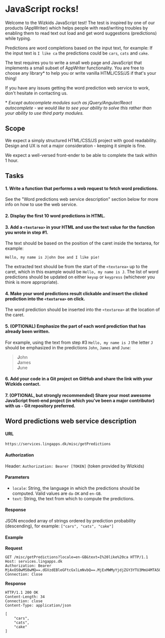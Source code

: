 # JavaScript rocks!

Welcome to the Wizkids JavaScript test!
The test is inspired by one of our products (AppWriter) which helps people with read/writing troubles by enabling them to read text out load and get word suggestions (predictions) while typing.

Predictions are word completions based on the input text, for example:
If the input text is `I like ca` the predictions could be `cars`, `cats` and `cake`.

The test requires you to write a small web page and JavaScript that implements a small subset of AppWriter functionality. You are free to choose any library&ast; to help you or write vanilla HTML/CSS/JS if that's your thing!

If you have any issues getting the word prediction web service to work, don't hesitate in contacting us.

&ast; *Except autocomplete modules such as jQuery/Angular/React autocomplete - we would like to see your ability to solve this rather than your ability to use third party modules.*

## Scope

We expect a simply structured HTML/CSS/JS project with good readability. Design and UX is not a major consideration - keeping it simple is fine.

We expect a well-versed front-ender to be able to complete the task within 1 hour.

## Tasks

#### 1.  Write a function that performs a web request to fetch word predictions.
See the "Word predictions web service description" section below for more info on how to use the web service.

#### 2. Display the first 10 word predictions in HTML.

#### 3. Add a `<textarea>` in your HTML and use the text value for the function you wrote in step #1.
The text should be based on the position of the caret inside the textarea, for example:
```
Hello, my name is J|ohn Doe and I like pie! 
```
The extracted text should be from the start of the `<textarea>` up to the caret, which in this example would be `Hello, my name is J`.
The list of word predictions should be updated on either `keyup` or  `keypress` (whichever you think is more appropriate).

#### 4. Make your word predictions result clickable and insert the clicked prediction into the `<textarea>` on click.
The word prediction should be inserted into the `<textarea>` at the location of the caret.

#### 5. (OPTIONAL) Emphasize the part of each word prediction that has already been written.
For example, using the text from step #3 `Hello, my name is J` the letter `J` should be emphasized in the predictions `John`, `James` and `June`:

> **J**ohn  
> **J**ames  
> **J**une  

#### 6. Add your code in a Git project on GitHub and share the link with your Wizkids contact.

#### 7. (OPTIONAL, but strongly recommended) Share your most awesome JavaScript front-end project (in which you've been a major contributor) with us - Git repository preferred.

## Word predictions web service description

#### URL
`https://services.lingapps.dk/misc/getPredictions`

#### Authorization
Header: `Authorization: Bearer [TOKEN]` (token provided by Wizkids)

#### Parameters
  - `locale`: String, the language in which the predictions should be computed. Valid values are `da-DK` and `en-GB`.
  - `text`: String, the text from which to compute the predictions.

#### Response
JSON encoded array of strings ordered by prediction probability (descending), for example:
`["cars", "cats", "cake"]`

#### Example

**Request**
```
GET /misc/getPredictions?locale=en-GB&text=I%20like%20ca HTTP/1.1
Host: services.lingapps.dk
Authorization: Bearer MjAxOS0wMS0wMQ==.dGVzdEBleGFtcGxlLmNvbQ==.MjExMWMyYjdjZGY3YTU3MmU4MTA5OWY0MDgyMmM0OTk=
Connection: Close

```
**Response**
```
HTTP/1.1 200 OK
Content-Length: 34
Connection: close
Content-Type: application/json

[
    "cars",
    "cats",
    "cake"
]
```

